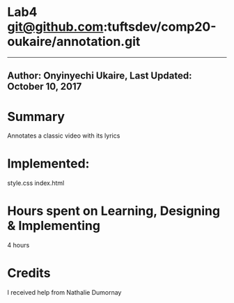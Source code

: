 # Lab4 git@github.com:tuftsdev/comp20-oukaire/annotation.git
-------------------------------------------------------------------------
Author: Onyinyechi Ukaire, 
Last Updated: October 10, 2017
-------------------------------------------------------------------------

# Summary

  Annotates a classic video with its lyrics

# Implemented:
  style.css
  index.html

# Hours spent on Learning, Designing & Implementing
  4 hours

# Credits
  I received help from Nathalie Dumornay